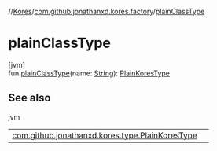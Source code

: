 //[Kores](../../index.md)/[com.github.jonathanxd.kores.factory](index.md)/[plainClassType](plain-class-type.md)

# plainClassType

[jvm]\
fun [plainClassType](plain-class-type.md)(name: [String](https://kotlinlang.org/api/latest/jvm/stdlib/kotlin/-string/index.html)): [PlainKoresType](../com.github.jonathanxd.kores.type/-plain-kores-type/index.md)

## See also

jvm

| | |
|---|---|
| [com.github.jonathanxd.kores.type.PlainKoresType](../com.github.jonathanxd.kores.type/-plain-kores-type/index.md) |  |
